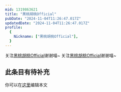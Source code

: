```yaml
---
mid: 1319863621
title: "黑桃胡桃Official"
pubDate: "2024-11-04T11:26:47.017Z"
updatedDate: "2024-11-04T11:26:47.017Z"
profile:
  {
    Nickname: ["黑桃胡桃Official"],
  }
---
```


关注[黑桃胡桃Official](https://space.bilibili.com/1319863621)谢谢喵~ 关注[黑桃胡桃Official](https://space.bilibili.com/1319863621)谢谢喵~

## 此条目有待补充
你可以在[这里](https://github.com/Yuhanawa/VTuber.ICU-Content/edit/master/v/黑桃胡桃Official/index.md)编辑本文
